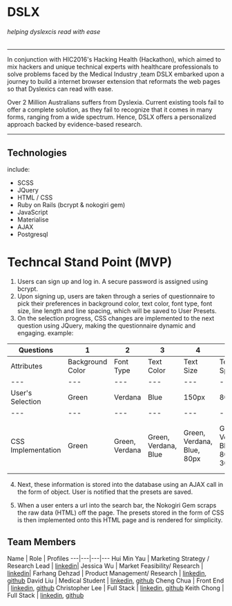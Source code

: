 # DSLX
###### helping dyslexcis read with ease
---
In conjunction with HIC2016's Hacking Health (Hackathon), which aimed to mix hackers and unique technical experts with healthcare professionals to solve problems faced by the Medical Industry ,team DSLX embarked upon a journey to build a internet browser extension that reformats the web pages so that Dyslexics can read with ease.

Over 2 Million Australians suffers from Dyslexia. Current existing tools fail to offer a complete solution, as they fail to recognize that it comes in many forms, ranging from a wide spectrum. Hence, DSLX offers a personalized approach backed by evidence-based research.

---

## Technologies
include:
* SCSS
* JQuery
* HTML / CSS
* Ruby on Rails (bcrypt & nokogiri gem)
* JavaScript
* Materialise
* AJAX
* Postgresql

# Techncal Stand Point (MVP)
1. Users can sign up and log in. A secure password is assigned using bcrypt.
2. Upon signing up, users are taken through a series of questionnaire to pick their preferences in background color, text color, font type, font size, line length and line spacing, which will be saved to User Presets.
3. On the selection progress, CSS changes are implemented to the next question using JQuery, making the questionnaire dynamic and engaging. example:

|Questions| 1 | 2 | 3 | 4 | 5 | 6 |
|---|---|---|---|---|---|---|
|Attributes| Background Color | Font Type | Text Color | Text Size | Text Spacing | Line Height |
|---|---|---|---|---|---|---|
|User's Selection| Green | Verdana | Blue | 150px | 80px | 30px | 55px |
|---|---|---|---|---|---|---|
|CSS Implementation | Green | Green, Verdana | Green, Verdana, Blue | Green, Verdana, Blue, 80px | Green, Verdana, Blue, 80px, 30px | Green, Verdana, Blue, 80px, 30px, 55px |

4. Next, these information is stored into the database using an AJAX call in the form of object. User is notified that the presets are saved.

5. When a user enters a url into the search bar, the Nokogiri Gem scraps the raw data (HTML) off the page. The presets stored in the form of CSS is then implemented onto this HTML page and is rendered for simplicity.

## Team Members
Name | Role | Profiles
---|---|---|---
Hui Min Yau | Marketing Strategy / Research Lead | [linkedin](linkedin.com/in/huiminthehappy)|
Jessica Wu | Market Feasibility/ Research | [linkedin](linkedin.com/in/jeswu)|
Farhang Dehzad | Product Management/ Research | [linkedin](linkedin.com/in/farhangdehzad),  [github](github.com/farhang87)
David Liu  | Medical Student | [linkedin](linkedin.com/in/david-liu-20188443), [github](github.com/projectwakii)
Cheng Chua | Front End | [linkedin](linkedin.com/in/chuaccheng), [github](github.com/chuaccheng)
Christopher Lee | Full Stack | [linkedin](linkedin.com/in/hanernlee), [github](github.com/hanernlee)
Keith Chong | Full Stack | [linkedin](linkedin.com/in/keitheous), [github](github.com/keitheous)
